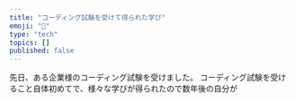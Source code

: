 ```yaml
---
title: "コーディング試験を受けて得られた学び"
emoji: "🛫"
type: "tech"
topics: []
published: false
---
```


先日、ある企業様のコーディング試験を受けました。
コーディング試験を受けること自体初めてで、様々な学びが得られたので数年後の自分が